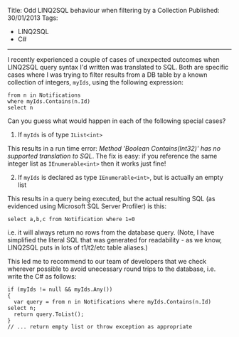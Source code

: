Title: Odd LINQ2SQL behaviour when filtering by a Collection
Published: 30/01/2013
Tags:
  - LINQ2SQL
  - C#
---

I recently experienced a couple of cases of unexpected outcomes when LINQ2SQL query syntax I'd written was translated to SQL.
Both are specific cases where I was trying to filter results from a DB table by a known collection of integers, `myIds`, using the following expression:

```
from n in Notifications
where myIds.Contains(n.Id)
select n
```

Can you guess what would happen in each of the following special cases?

1. If `myIds` is of type `IList<int>`

This results in a run time error: *Method 'Boolean Contains(Int32)' has no supported translation to SQL*.
The fix is easy: if you reference the same integer list as `IEnumerable<int>` then it works just fine!

2. If `myIds` is declared as type `IEnumerable<int>`, but is actually an empty list

This results in a query being executed, but the actual resulting SQL (as evidenced using Microsoft SQL Server Profiler) is this:
```
select a,b,c from Notification where 1=0
```
i.e. it will always return no rows from the database query.
(Note, I have simplified the literal SQL that was generated for readability - as we know, LINQ2SQL puts in lots of t1/t2/etc table aliases.)

This led me to recommend to our team of developers that we check wherever possible to avoid unecessary round trips to the database, i.e. write the C# as follows:
```
if (myIds != null && myIds.Any())
{
  var query = from n in Notifications where myIds.Contains(n.Id) select n;
  return query.ToList();
}
// ... return empty list or throw exception as appropriate
```
